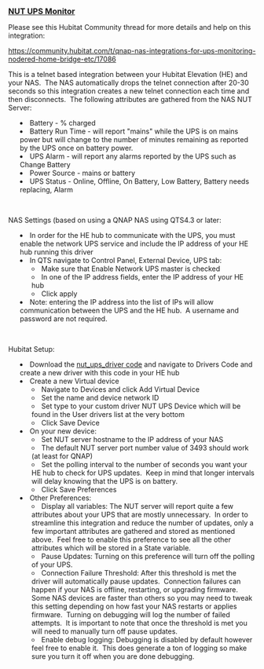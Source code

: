 <p><span style="text-decoration: underline; font-size: 12pt;"><strong>NUT UPS Monitor</strong></span></p>
<p>Please see this Hubitat Community thread for more details and help on this integration:</p>
<p><a title="https://community.hubitat.com/t/qnap-nas-integrations-for-ups-monitoring-nodered-home-bridge-etc/17086" href="https://community.hubitat.com/t/qnap-nas-integrations-for-ups-monitoring-nodered-home-bridge-etc/17086">https://community.hubitat.com/t/qnap-nas-integrations-for-ups-monitoring-nodered-home-bridge-etc/17086</a></p>
<p>This is a telnet based integration between your Hubitat Elevation (HE) and your NAS.&nbsp; The&nbsp;NAS automatically drops the telnet connection after 20-30 seconds so this integration creates a new telnet connection each time and then disconnects.&nbsp; The following attributes are gathered from the NAS NUT Server:</p>
<ul style="list-style-position: inside;">
<li>Battery - % charged</li>
<li>Battery Run Time - will report "mains" while the UPS is on mains power but will change to the number of minutes remaining as reported by the UPS once on battery power.</li>
<li>UPS Alarm - will report any alarms reported by the UPS such as Change Battery</li>
<li>Power Source - mains or battery</li>
<li>UPS Status - Online, Offline, On Battery, Low Battery, Battery needs replacing, Alarm</li>
</ul>
<p>&nbsp;</p>
<p>NAS Settings (based on using a QNAP NAS using QTS4.3 or later:</p>
<ul style="list-style-position: inside;">
<li>In order for the HE hub to communicate with the UPS, you must enable the network UPS service and include the IP address of your HE hub running this driver</li>
<li>In QTS navigate to Control Panel, External Device, UPS tab:
<ul>
<li>Make sure that Enable Network UPS master is checked</li>
<li>In one of the IP address fields, enter the IP address of your HE hub</li>
<li>Click apply</li>
</ul>
</li>
<li>Note: entering the IP address into the list of IPs will allow communication between the UPS and the HE hub.&nbsp; A username and password are not required.</li>
</ul>
<p>&nbsp;</p>
<p>Hubitat Setup:</p>
<ul style="list-style-position: inside;">
<li>Download the <a title="nut_ups_driver code" href="https://raw.githubusercontent.com/HubitatCommunity/NUT-UPS-Monitor/master/nut_ups_driver">nut_ups_driver code</a> and navigate to Drivers Code and create a new driver with this code in your HE hub</li>
<li>Create a new Virtual device
<ul>
<li>Navigate to&nbsp;Devices and click Add&nbsp;Virtual Device</li>
<li>Set the name and device network ID</li>
<li>Set type to your custom driver NUT UPS&nbsp;Device which will be found in the&nbsp;User drivers list at the very bottom</li>
<li>Click Save Device</li>
</ul>
</li>
<li>On your new device:<br />
<ul>
<li>Set&nbsp;NUT server hostname to the IP address of your NAS</li>
<li>The default NUT server port number value of 3493 should work (at least for QNAP)</li>
<li>Set the polling interval to the number of seconds you want your HE hub to check for UPS updates.&nbsp; Keep in mind that longer intervals will delay knowing that the UPS is on battery.</li>
<li>Click Save Preferences</li>
</ul>
</li>
<li>Other Preferences:
<ul>
<li>Display all variables: The NUT server will report quite a few attributes about your UPS that are mostly unnecessary.&nbsp; In order to streamline this integration and reduce the number of updates, only a few important attributes are gathered and stored as mentioned above.&nbsp; Feel free to enable this preference to see all the other attributes which will be stored in a State variable.</li>
<li>Pause Updates:&nbsp;Turning on this preference will turn off the polling of your UPS.</li>
<li>Connection Failure Threshold: After this threshold is met the driver will automatically pause updates.&nbsp; Connection failures can happen&nbsp;if your NAS is offline, restarting, or upgrading firmware.&nbsp; Some NAS devices are faster than others so you may need to tweak this setting depending on how fast your NAS restarts or applies firmware.&nbsp; Turning on debugging will log the number of failed attempts.&nbsp; It is important to note that once the threshold is met you will need to manually turn off pause updates.</li>
<li>Enable debug logging: Debugging is disabled by default however feel free to enable it.&nbsp; This does generate a ton of logging so make sure you turn it off when you are done debugging.</li>
</ul>
</li>
</ul>
